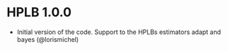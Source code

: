 # HPLB 1.0.0

* Initial version of the code. Support to the HPLBs estimators adapt and bayes (@lorismichel)

